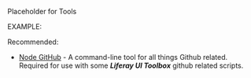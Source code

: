 Placeholder for Tools

EXAMPLE:

Recommended:

 - [Node GitHub](http://nodegh.io/) - A command-line tool for all things Github related. Required for use with some ***Liferay UI Toolbox*** github related scripts.

